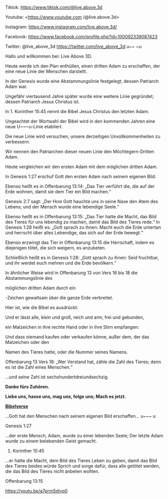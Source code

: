 Tiktok: <https://www.tiktok.com/@live.above.3d>

Youtube: <https://www.youtube.com /@live.above.3d>

Instagram: <https://www.instagram.com/live.above.3d/>

Facebook: <https://www.facebook.com/profile.php?id=100092339087423>

Twitter: @live\_above\_3d <https://twitter.com/live_above_3d> u~~ ~u

Hallo und willkommen bei: Live Above 3D.

Heute werde ich den Plan enthüllen, einen dritten Adam zu erschaffen, der eine neue Linie der Menschen darstellt.

In der Genesis wurde eine Abstammungslinie festgelegt; dessen Patriarch Adam war.

Ungefähr viertausend Jahre später wurde eine weitere Linie gegründet; dessen Patriarch Jesus Christus ist.

In 1. Korinther 15:45 nennt die Bibel Jesus Christus den letzten Adam.

Ungeachtet der Wortwahl der Bibel wird in den kommenden Jahren eine neue U~~~u-Linie etabliert.

Die neue Linie wird versuchen, unsere derzeitigen Unvollkommenheiten zu verbessern.

Wir nennen den Patriarchen dieser neuen Linie den Möchtegern-Dritten Adam.

Heute vergleichen wir den ersten Adam mit dem möglichen dritten Adam.

In Genesis 1:27 erschuf Gott den ersten Adam nach seinem eigenen Bild.

Ebenso heißt es in Offenbarung 13:14: „Das Tier verführt die, die auf der Erde wohnen, damit sie dem Tier ein Bild machen.“

Genesis 2:7 sagt: „Der <span class="smallcaps">Herr</span> Gott hauchte uns in seine Nase den Atem des Lebens; und der Mensch wurde eine lebendige Seele.“

Ebenso heißt es in Offenbarung 13:15: „Das Tier hatte die Macht, das Bild des Tieres für uns lebendig zu machen, damit das Bild des Tieres rede.“ In Genesis 1:28 heißt es: „Gott sprach zu ihnen: Macht euch die Erde untertan und herrscht über alles Lebendige, das sich auf der Erde bewegt.“

Ebenso erzwingt das Tier in Offenbarung 13:15 die Herrschaft, indem es diejenigen tötet, die sich weigern, es anzubeten.

Schließlich heißt es in Genesis 1:28: „Gott sprach zu ihnen: Seid fruchtbar, und ihr werdet euch mehren und die Erde bevölkern.“

In ähnlicher Weise wird in Offenbarung 13 von Vers 16 bis 18 die Abstammungslinie des

möglichen dritten Adam durch ein

-Zeichen gewaltsam über die ganze Erde verbreitet.

Hier ist, wie die Bibel es ausdrückt:

Und er lässt alle, klein und groß, reich und arm, frei und gebunden,

ein Malzeichen in ihre rechte Hand oder in ihre Stirn empfangen:

Und dass niemand kaufen oder verkaufen könne, außer dem, der das Malzeichen oder den

Namen des Tieres hatte, oder die Nummer seines Namens.

Offenbarung 13 Vers 18: „Wer Verstand hat, zähle die Zahl des Tieres; denn es ist die Zahl eines Menschen.“

…und seine Zahl ist sechshundertdreiundsechzig.

**Danke fürs Zuhören.**

**Liebe uns, hasse uns, mag uns, folge uns; Mach es jetzt.**

**<u>Bibelverse</u>**

…Gott hat den Menschen nach seinem eigenen Bild erschaffen… u~~~ u

Genesis 1:27

…der erste Mensch, Adam, wurde zu einer lebenden Seele; Der letzte Adam wurde zu einem belebenden Geist gemacht.

1. Korinther 15:45

…er hatte die Macht, dem Bild des Tieres Leben zu geben, damit das Bild des Tieres beides würde Sprich und sorge dafür, dass alle getötet werden, die das Bild des Tieres nicht anbeten wollten.

Offenbarung 13:15

<https://youtu.be/a7prmSdjvp0>
